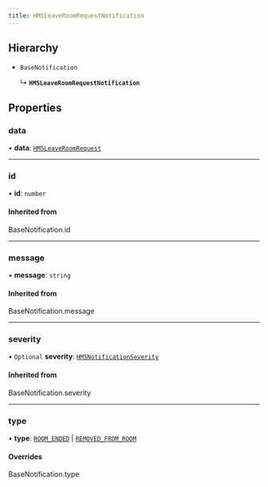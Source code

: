 ```yaml
---
title: HMSLeaveRoomRequestNotification
---
```


## Hierarchy

- `BaseNotification`

  ↳ **`HMSLeaveRoomRequestNotification`**

## Properties

### data

• **data**: [`HMSLeaveRoomRequest`](/api-reference/javascript/v2/interfaces/HMSLeaveRoomRequest)

---

### id

• **id**: `number`

#### Inherited from

BaseNotification.id

---

### message

• **message**: `string`

#### Inherited from

BaseNotification.message

---

### severity

• `Optional` **severity**: [`HMSNotificationSeverity`](/api-reference/javascript/v2/enums/HMSNotificationSeverity)

#### Inherited from

BaseNotification.severity

---

### type

• **type**: [`ROOM_ENDED`](/api-reference/javascript/v2/enums/HMSNotificationTypes#room_ended) \| [`REMOVED_FROM_ROOM`](/api-reference/javascript/v2/enums/HMSNotificationTypes#removed_from_room)

#### Overrides

BaseNotification.type

